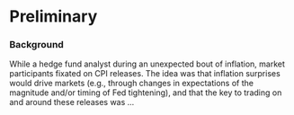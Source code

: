 # Preliminary

### Background
While a hedge fund analyst during an unexpected bout of inflation, market participants fixated on CPI releases. The idea was that inflation surprises would drive markets (e.g., through changes in expectations of the magnitude and/or timing of Fed tightening), and that the key to trading on and around these releases was ...
